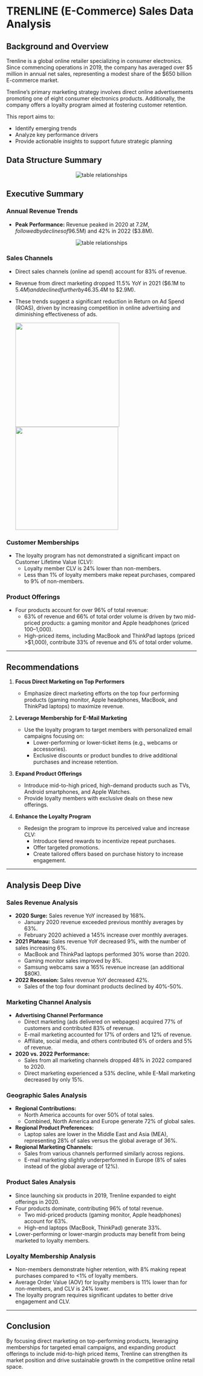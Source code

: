 # TRENLINE (E-Commerce) Sales Data Analysis  

## Background and Overview  
Trenline is a global online retailer specializing in consumer electronics. Since commencing operations in 2019, the company has averaged over $5 million in annual net sales, representing a modest share of the $650 billion E-commerce market.  

Trenline’s primary marketing strategy involves direct online advertisements promoting one of eight consumer electronics products. Additionally, the company offers a loyalty program aimed at fostering customer retention.  

This report aims to:  
- Identify emerging trends  
- Analyze key performance drivers  
- Provide actionable insights to support future strategic planning  



## Data Structure Summary  
<p align="center">
  <img src="visuals/data_relationships.png" alt="table relationships" />
</p>

## Executive Summary  

### Annual Revenue Trends  
- **Peak Performance:** Revenue peaked in 2020 at $7.2M, followed by declines of 9% in 2021 ($6.5M) and 42% in 2022 ($3.8M).  

<p align="center">
  <img src="visuals/Annual_Sales.PNG" alt="table relationships" />
</p>

### Sales Channels  
- Direct sales channels (online ad spend) account for 83% of revenue.  
- Revenue from direct marketing dropped 11.5% YoY in 2021 ($6.1M to $5.4M) and declined further by 46.3% YoY in 2022 ($5.4M to $2.9M).  
- These trends suggest a significant reduction in Return on Ad Spend (ROAS), driven by increasing competition in online advertising and diminishing effectiveness of ads.  

  <img src="visuals/Annual_Direct_Marketing_Sales.PNG" height="275">  <img src="visuals/Marketing_Channel_Revenue.PNG" height="272">  

### Customer Memberships  
- The loyalty program has not demonstrated a significant impact on Customer Lifetime Value (CLV):  
  - Loyalty member CLV is 24% lower than non-members.  
  - Less than 1% of loyalty members make repeat purchases, compared to 9% of non-members.  

### Product Offerings  
- Four products account for over 96% of total revenue:  
  - 63% of revenue and 66% of total order volume is driven by two mid-priced products: a gaming monitor and Apple headphones (priced $100–$1,000).  
  - High-priced items, including MacBook and ThinkPad laptops (priced >$1,000), contribute 33% of revenue and 6% of total order volume.  

---  

## Recommendations  

1. **Focus Direct Marketing on Top Performers**  
   - Emphasize direct marketing efforts on the top four performing products (gaming monitor, Apple headphones, MacBook, and ThinkPad laptops) to maximize revenue.  

2. **Leverage Membership for E-Mail Marketing**  
   - Use the loyalty program to target members with personalized email campaigns focusing on:  
     - Lower-performing or lower-ticket items (e.g., webcams or accessories).  
     - Exclusive discounts or product bundles to drive additional purchases and increase retention.  

3. **Expand Product Offerings**  
   - Introduce mid-to-high priced, high-demand products such as TVs, Android smartphones, and Apple Watches.  
   - Provide loyalty members with exclusive deals on these new offerings.  

4. **Enhance the Loyalty Program**  
   - Redesign the program to improve its perceived value and increase CLV:  
     - Introduce tiered rewards to incentivize repeat purchases.  
     - Offer targeted promotions.  
     - Create tailored offers based on purchase history to increase engagement.  

---  

## Analysis Deep Dive  

### Sales Revenue Analysis  
- **2020 Surge:** Sales revenue YoY increased by 168%.  
  - January 2020 revenue exceeded previous monthly averages by 63%.  
  - February 2020 achieved a 145% increase over monthly averages.  
- **2021 Plateau:** Sales revenue YoY decreased 9%, with the number of sales increasing 6%.  
  - MacBook and ThinkPad laptops performed 30% worse than 2020.  
  - Gaming monitor sales improved by 8%.  
  - Samsung webcams saw a 165% revenue increase (an additional $80K).  
- **2022 Recession:** Sales revenue YoY decreased 42%.  
  - Sales of the top four dominant products declined by 40%-50%.  

### Marketing Channel Analysis  
- **Advertising Channel Performance**  
  - Direct marketing (ads delivered on webpages) acquired 77% of customers and contributed 83% of revenue.  
  - E-mail marketing accounted for 17% of orders and 12% of revenue.  
  - Affiliate, social media, and others contributed 6% of orders and 5% of revenue.  
- **2020 vs. 2022 Performance:**  
  - Sales from all marketing channels dropped 48% in 2022 compared to 2020.  
  - Direct marketing experienced a 53% decline, while E-Mail marketing decreased by only 15%.  

### Geographic Sales Analysis  
- **Regional Contributions:**  
  - North America accounts for over 50% of total sales.  
  - Combined, North America and Europe generate 72% of global sales.  
- **Regional Product Preferences:**  
  - Laptop sales are lower in the Middle East and Asia (MEA), representing 28% of sales versus the global average of 36%.  
- **Regional Marketing Channels:**  
  - Sales from various channels performed similarly across regions.  
  - E-mail marketing slightly underperformed in Europe (8% of sales instead of the global average of 12%).  

### Product Sales Analysis  
- Since launching six products in 2019, Trenline expanded to eight offerings in 2020.  
- Four products dominate, contributing 96% of total revenue.  
  - Two mid-priced products (gaming monitor, Apple headphones) account for 63%.  
  - High-end laptops (MacBook, ThinkPad) generate 33%.  
- Lower-performing or lower-margin products may benefit from being marketed to loyalty members.  

### Loyalty Membership Analysis  
- Non-members demonstrate higher retention, with 8% making repeat purchases compared to <1% of loyalty members.  
- Average Order Value (AOV) for loyalty members is 11% lower than for non-members, and CLV is 24% lower.  
- The loyalty program requires significant updates to better drive engagement and CLV.  

---  

## Conclusion   

By focusing direct marketing on top-performing products, leveraging memberships for targeted email campaigns, and expanding product offerings to include mid-to-high priced items, Trenline can strengthen its market position and drive sustainable growth in the competitive online retail space.  
